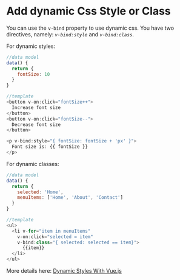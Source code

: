 # Add dynamic Css Style or Class

You can use the `v-bind` property to use dynamic css. You have two directives, namely: *`v-bind:style`* and *`v-bind:class`*.

For dynamic styles:

```js
//data model
data() {
  return {
    fontSize: 10
  }
}

//template
<button v-on:click="fontSize++">
  Increase font size
</button>
<button v-on:click="fontSize--">
  Decrease font size
</button>

<p v-bind:style="{ fontSize: fontSize + 'px' }">
  Font size is: {{ fontSize }}
</p>
```



For dynamic classes:

```js
//data model
data() {
  return {
    selected: 'Home',
    menuItems: ['Home', 'About', 'Contact']
  }
}

//template
<ul>
  <li v-for="item in menuItems"
    v-on:click="selected = item"
    v-bind:class="{ selected: selected == item}">
      {{item}}
  </li>
</ul>
```



More details here: [Dynamic Styles With Vue.js](https://alligator.io/vuejs/dynamic-styles/)